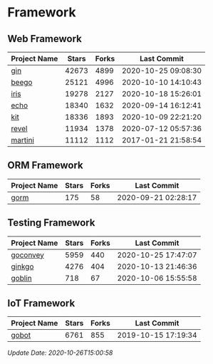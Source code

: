 # Framework

## Web Framework
| Project Name | Stars | Forks | Last Commit |
| ------------ | ----- | ----- | ----------- |
| [gin](https://github.com/gin-gonic/gin) | 42673 | 4899 | 2020-10-25 09:08:30 |
| [beego](https://github.com/astaxie/beego) | 25121 | 4996 | 2020-10-10 14:10:43 |
| [iris](https://github.com/kataras/iris) | 19278 | 2127 | 2020-10-18 15:26:01 |
| [echo](https://github.com/labstack/echo) | 18340 | 1632 | 2020-09-14 16:12:41 |
| [kit](https://github.com/go-kit/kit) | 18336 | 1893 | 2020-10-09 22:21:20 |
| [revel](https://github.com/revel/revel) | 11934 | 1378 | 2020-07-12 05:57:36 |
| [martini](https://github.com/go-martini/martini) | 11112 | 1112 | 2017-01-21 21:58:54 |

## ORM Framework
| Project Name | Stars | Forks | Last Commit |
| ------------ | ----- | ----- | ----------- |
| [gorm](https://github.com/jinzhu/gorm) | 175 | 58 | 2020-09-21 02:28:17 |

## Testing Framework
| Project Name | Stars | Forks | Last Commit |
| ------------ | ----- | ----- | ----------- |
| [goconvey](https://github.com/smartystreets/goconvey) | 5959 | 440 | 2020-10-25 17:47:07 |
| [ginkgo](https://github.com/onsi/ginkgo) | 4276 | 404 | 2020-10-13 21:46:36 |
| [goblin](https://github.com/franela/goblin) | 718 | 67 | 2020-10-06 15:55:58 |

## IoT Framework
| Project Name | Stars | Forks | Last Commit |
| ------------ | ----- | ----- | ----------- |
| [gobot](https://github.com/hybridgroup/gobot) | 6761 | 855 | 2019-10-15 17:19:34 |

*Update Date: 2020-10-26T15:00:58*